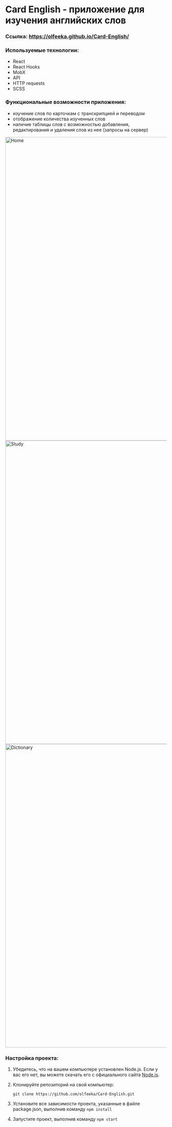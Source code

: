 # Card English - приложение для изучения английских слов

### Ссылка: https://olfeeka.github.io/Card-English/

### Используемые технологии:
* React
* React Hooks
* MobX
* API
* HTTP requests
* SCSS

### Функциональные возможности приложения:
- изучение слов по карточкам с транскрипцией и переводом
- отображение количества изученных слов
- наличие таблицы слов с возможностью добавления, редактирования и удаления слов из нее (запросы на сервер)

<img width="944" alt="Home" src="https://github.com/olfeeka/Card-English/assets/123363375/4ac458dd-9cf3-4d18-b7ff-6ca986555cc2">
<img width="944" alt="Study" src="https://github.com/olfeeka/Card-English/assets/123363375/fedde57a-713f-4592-9a2a-f70a9c9eaf8a">
<img width="944" alt="Dictionary" src="https://github.com/olfeeka/Card-English/assets/123363375/4f95340b-97a4-4654-a4a5-f137043814f5">


### Настройка проекта:
1. Убедитесь, что на вашем компьютере установлен Node.js. Если у вас его нет, вы можете скачать его с официального сайта [Node.js](https://nodejs.org/).
2. Клонируйте репозиторий на свой компьютер:
   
   ```
   git clone https://github.com/olfeeka/Card-English.git
   ```

3. Установите все зависимости проекта, указанные в файле package.json, выполнив команду `npm install`
4. Запустите проект, выполнив команду `npm start`

